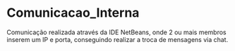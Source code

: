 # Comunicacao_Interna

Comunicação realizada através da IDE NetBeans, onde 2 ou mais membros inserem um IP e porta, conseguindo realizar a troca de mensagens via chat.
